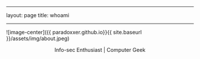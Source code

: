 ﻿---

layout: page
title: whoami

---

![image-center]({{ paradoxxer.github.io}}{{ site.baseurl }}/assets/img/about.jpeg)

<p align ="center"> 
Info-sec Enthusiast | Computer Geek
</p>

